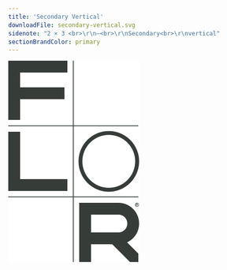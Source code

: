 ```yaml
---
title: 'Secondary Vertical'
downloadFile: secondary-vertical.svg
sidenote: "2 × 3 <br>\r\n—<br>\r\nSecondary<br>\r\nvertical"
sectionBrandColor: primary
---
```


![](secondary-vertical.svg?resize=133)